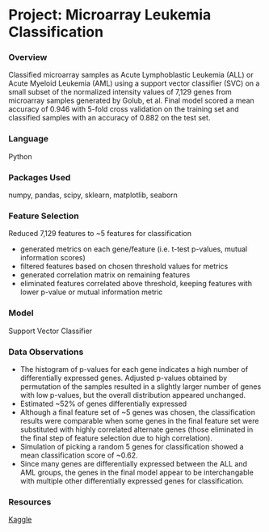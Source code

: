 # Project: Microarray Leukemia Classification

### Overview
Classified microarray samples as Acute Lymphoblastic Leukemia (ALL) or Acute Myeloid Leukemia (AML) using a support vector classifier (SVC) on a small subset of the normalized intensity values of 7,129 genes from microarray samples generated by Golub, et al.
Final model scored a mean accuracy of 0.946 with 5-fold cross validation on the training set and classified samples with an accuracy of 0.882 on the test set.

### Language
Python

### Packages Used
numpy, pandas, scipy, sklearn, matplotlib, seaborn

### Feature Selection
Reduced 7,129 features to ~5 features for classification
- generated metrics on each gene/feature (i.e. t-test p-values, mutual information scores) 
- filtered features based on chosen threshold values for metrics
- generated correlation matrix on remaining features
- eliminated features correlated above threshold, keeping features with lower p-value or mutual information metric

### Model
Support Vector Classifier

### Data Observations
- The histogram of p-values for each gene indicates a high number of differentially expressed genes. Adjusted p-values obtained by permutation of the samples 
resulted in a slightly larger number of genes with low p-values, but the overall distribution appeared unchanged.
- Estimated ~52% of genes differentially expressed
- Although a final feature set of ~5 genes was chosen, the classification results were comparable when some genes in the final feature set were substituted with 
highly correlated alternate genes (those eliminated in the final step of feature selection due to high correlation). 
- Simulation of picking a random 5 genes for classification showed a mean classification score of ~0.62.
- Since many genes are differentially expressed between the ALL and AML groups, the genes in the final model appear to be interchangable with multiple other 
differentially expressed genes for classification.


### Resources
[Kaggle](https://www.kaggle.com/)
